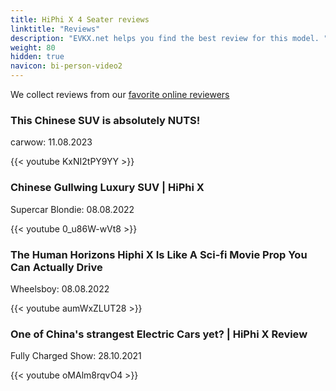 ```yaml
---
title: HiPhi X 4 Seater reviews
linktitle: "Reviews"
description: "EVKX.net helps you find the best review for this model. "
weight: 80
hidden: true
navicon: bi-person-video2
---
```

We collect reviews from our [favorite online reviewers](../../../../guides/evreviewers/)

<div class="container text-center shadow p-2 pe-4 mb-5 bg-body-tertiary rounded border">
<h3>This Chinese SUV is absolutely NUTS!</h3>
<p>carwow: 11.08.2023</p>

{{< youtube KxNI2tPY9YY >}}

</div>
<div class="container text-center shadow p-2 pe-4 mb-5 bg-body-tertiary rounded border">
<h3>Chinese Gullwing Luxury SUV | HiPhi X</h3>
<p>Supercar Blondie: 08.08.2022</p>

{{< youtube 0_u86W-wVt8 >}}

</div>
<div class="container text-center shadow p-2 pe-4 mb-5 bg-body-tertiary rounded border">
<h3>The Human Horizons Hiphi X Is Like A Sci-fi Movie Prop You Can Actually Drive</h3>
<p>Wheelsboy: 08.08.2022</p>

{{< youtube aumWxZLUT28 >}}

</div>
<div class="container text-center shadow p-2 pe-4 mb-5 bg-body-tertiary rounded border">
<h3>One of China's strangest Electric Cars yet? | HiPhi X Review</h3>
<p>Fully Charged Show: 28.10.2021</p>

{{< youtube oMAlm8rqvO4 >}}

</div>

